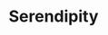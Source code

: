 ---
title: Serendipity
crosslinks:
- autotldr
- livven
- SampleSize
- learntodraw
- EDC
- theunexplained
- knightsofsidonia
- ProjectRunway
- UnsolvedMurders
- AjaxAmsterdam
- howardstern
- Stance
- CarletonU
- mylittleandysonic1
- BigMurph26
- SmithAndWesson
- toradora
- RedvsBlue
- shoujoai
- OceanicTagPro
---